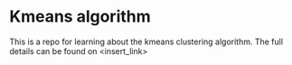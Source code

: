 # Kmeans algorithm
This is a repo for learning about the kmeans clustering algorithm.
The full details can be found on <insert_link>


